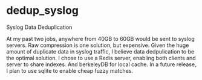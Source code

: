 dedup_syslog
=========

Syslog Data Deduplication

At my past two jobs, anywhere from 40GB to 60GB would be sent to syslog servers.  Raw compression is one solution, but expensive.  Given the huge amount of duplicate data in syslog traffic, I believe data dedpulication to be the optimal solution.  I chose to use a Redis server, enabling both clients and server to share indexes.  And berkeleyDB for local cache.  In a future release, I plan to use sqlite to enable cheap fuzzy matches.
